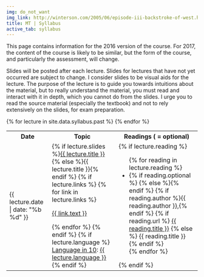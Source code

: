 ```yaml
---
img: do_not_want
img_link: http://winterson.com/2005/06/episode-iii-backstroke-of-west.html
title: MT | Syllabus
active_tab: syllabus
---
```


<div class="alert alert-danger">
  This page contains information for the 2016 version of the course.
  For 2017, the content of the course is likely to be similar, but
  the form of the course, and particularly the assessment, will change.
</div>

Slides will be posted after each lecture. Slides for lectures that have not
yet occurred are subject to change. I consider slides to be
visual aids for the lecture. The purpose of the lecture is to guide you
towards intuitions about the material, but to really understand the material,
you must read and interact with it in depth, which you cannot do from the 
slides. I urge you to read the source 
material (especially the textbook) and not to rely extensively on the slides,
for exam preparation.

<table class="table table-striped"> 
  <tbody>
    <tr>
      <th>Date</th>
      <th>Topic</th>
      <th>Readings (<span class="glyphicon glyphicon-star"></span> = optional)</th>
    </tr>
    {% for lecture in site.data.syllabus.past %}
    <tr>
      <td>{{ lecture.date | date: "%b %d" }}</td>
      <td>
        {% if lecture.slides %}<a href="{{ lecture.slides }}">{{ lecture.title }}</a>
        {% else %}{{ lecture.title }}{% endif %}
      {% if lecture.links %}
        {% for link in lecture.links %}
          <p><a href="{{ link.url }}">{{ link.text }}</a></p>
        {% endfor %}
      {% endif %}
  {% if lecture.language %}
	<br/><a href="lin10.html">Language in 10</a>: <a href="{{ lecture.language_slides }}">{{ lecture.language }}</a>
        {% endif %}
      </td>
      <td>
        {% if lecture.reading %}
          <ul class="fa-ul">
          {% for reading in lecture.reading %}
            <li>
            {% if reading.optional %}<span class="glyphicon glyphicon-star"></span>
            {% else %}{% endif %}
            {% if reading.author %}{{ reading.author }},{% endif %}
            {% if reading.url %}
            <a href="{{ reading.url }}">{{ reading.title }}</a>
            {% else %}
            {{ reading.title }} 
            {% endif %}
            </li>
          {% endfor %}
          </ul>
        {% endif %}
      </td>
    </tr>
    {% endfor %}

  </tbody>
</table>

